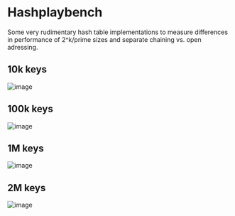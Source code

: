 # Hashplaybench
Some very rudimentary hash table implementations to measure differences in performance of 2^k/prime sizes and separate chaining vs. open adressing.

## 10k keys
![image](https://user-images.githubusercontent.com/42412964/119726318-4b5e8680-be71-11eb-92d1-1e5504f6d9fd.png)

## 100k keys
![image](https://user-images.githubusercontent.com/42412964/119726491-7517ad80-be71-11eb-8822-36b385c4cdf9.png)

## 1M keys
![image](https://user-images.githubusercontent.com/42412964/119726676-a7290f80-be71-11eb-9e2f-47a4c3527a5e.png)

## 2M keys
![image](https://user-images.githubusercontent.com/42412964/119726791-ccb61900-be71-11eb-98fe-923db2930c08.png)
